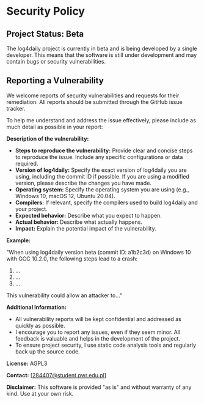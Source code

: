 
# Security Policy

## Project Status: Beta

The log4daily project is currently in beta and is being developed by a single developer. This means that the software is still under development and may contain bugs or security vulnerabilities.

## Reporting a Vulnerability

We welcome reports of security vulnerabilities and requests for their remediation. All reports should be submitted through the GitHub issue tracker.  

To help me understand and address the issue effectively, please include as much detail as possible in your report:

**Description of the vulnerability:**

* **Steps to reproduce the vulnerability:** Provide clear and concise steps to reproduce the issue. Include any specific configurations or data required.
* **Version of log4daily:** Specify the exact version of log4daily you are using, including the commit ID if possible. If you are using a modified version, please describe the changes you have made.
* **Operating system:** Specify the operating system you are using (e.g., Windows 10, macOS 12, Ubuntu 20.04).
* **Compilers:** If relevant, specify the compilers used to build log4daily and your project.
* **Expected behavior:** Describe what you expect to happen.
* **Actual behavior:** Describe what actually happens.
* **Impact:** Explain the potential impact of the vulnerability.


**Example:**

"When using log4daily version beta (commit ID: a1b2c3d) on Windows 10 with GCC 10.2.0, the following steps lead to a crash: 
1.  ...
2.  ...
3.  ...

This vulnerability could allow an attacker to..."


**Additional Information:**

* All vulnerability reports will be kept confidential and addressed as quickly as possible.
* I encourage you to report any issues, even if they seem minor. All feedback is valuable and helps in the development of the project.
* To ensure project security, I use static code analysis tools and regularly back up the source code.

**License:** AGPL3

**Contact:**  [284407@student.pwr.edu.pl]

**Disclaimer:** This software is provided "as is" and without warranty of any kind. Use at your own risk.
